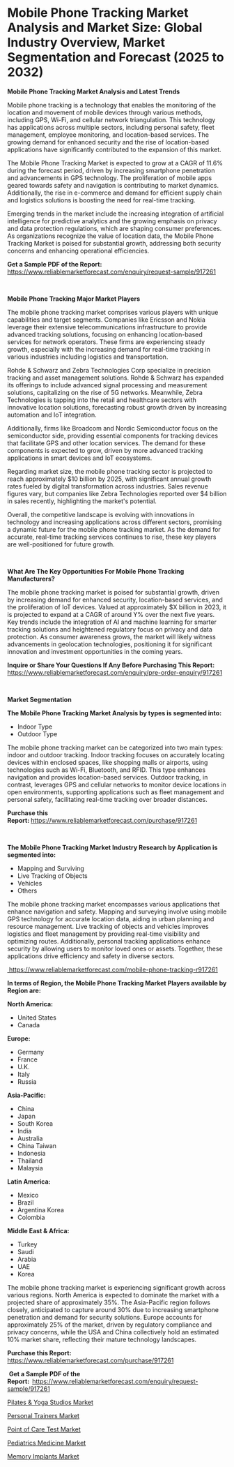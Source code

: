 <p><h1>Mobile Phone Tracking Market Analysis and Market Size: Global Industry Overview, Market Segmentation and Forecast (2025 to 2032)</h1></p><p><strong>Mobile Phone Tracking Market Analysis and Latest Trends</strong></p>
<p><p>Mobile phone tracking is a technology that enables the monitoring of the location and movement of mobile devices through various methods, including GPS, Wi-Fi, and cellular network triangulation. This technology has applications across multiple sectors, including personal safety, fleet management, employee monitoring, and location-based services. The growing demand for enhanced security and the rise of location-based applications have significantly contributed to the expansion of this market.</p><p>The Mobile Phone Tracking Market is expected to grow at a CAGR of 11.6% during the forecast period, driven by increasing smartphone penetration and advancements in GPS technology. The proliferation of mobile apps geared towards safety and navigation is contributing to market dynamics. Additionally, the rise in e-commerce and demand for efficient supply chain and logistics solutions is boosting the need for real-time tracking. </p><p>Emerging trends in the market include the increasing integration of artificial intelligence for predictive analytics and the growing emphasis on privacy and data protection regulations, which are shaping consumer preferences. As organizations recognize the value of location data, the Mobile Phone Tracking Market is poised for substantial growth, addressing both security concerns and enhancing operational efficiencies.</p></p>
<p><strong>Get a Sample PDF of the Report:&nbsp;</strong> <a href="https://www.reliablemarketforecast.com/enquiry/request-sample/917261?utm_campaign=2011&utm_medium=2&utm_source=Github&utm_content=ia&utm_term=06032025&utm_id=mobile-phone-tracking">https://www.reliablemarketforecast.com/enquiry/request-sample/917261</a></p>
<p>&nbsp;</p>
<p><strong>Mobile Phone Tracking Major Market Players</strong></p>
<p><p>The mobile phone tracking market comprises various players with unique capabilities and target segments. Companies like Ericsson and Nokia leverage their extensive telecommunications infrastructure to provide advanced tracking solutions, focusing on enhancing location-based services for network operators. These firms are experiencing steady growth, especially with the increasing demand for real-time tracking in various industries including logistics and transportation.</p><p>Rohde & Schwarz and Zebra Technologies Corp specialize in precision tracking and asset management solutions. Rohde & Schwarz has expanded its offerings to include advanced signal processing and measurement solutions, capitalizing on the rise of 5G networks. Meanwhile, Zebra Technologies is tapping into the retail and healthcare sectors with innovative location solutions, forecasting robust growth driven by increasing automation and IoT integration.</p><p>Additionally, firms like Broadcom and Nordic Semiconductor focus on the semiconductor side, providing essential components for tracking devices that facilitate GPS and other location services. The demand for these components is expected to grow, driven by more advanced tracking applications in smart devices and IoT ecosystems.</p><p>Regarding market size, the mobile phone tracking sector is projected to reach approximately $10 billion by 2025, with significant annual growth rates fueled by digital transformation across industries. Sales revenue figures vary, but companies like Zebra Technologies reported over $4 billion in sales recently, highlighting the market's potential.</p><p>Overall, the competitive landscape is evolving with innovations in technology and increasing applications across different sectors, promising a dynamic future for the mobile phone tracking market. As the demand for accurate, real-time tracking services continues to rise, these key players are well-positioned for future growth.</p></p>
<p>&nbsp;</p>
<p><strong>What Are The Key Opportunities For Mobile Phone Tracking Manufacturers?</strong></p>
<p><p>The mobile phone tracking market is poised for substantial growth, driven by increasing demand for enhanced security, location-based services, and the proliferation of IoT devices. Valued at approximately $X billion in 2023, it is projected to expand at a CAGR of around Y% over the next five years. Key trends include the integration of AI and machine learning for smarter tracking solutions and heightened regulatory focus on privacy and data protection. As consumer awareness grows, the market will likely witness advancements in geolocation technologies, positioning it for significant innovation and investment opportunities in the coming years.</p></p>
<p><strong>Inquire or Share Your Questions If Any Before Purchasing This Report:</strong> <a href="https://www.reliablemarketforecast.com/enquiry/pre-order-enquiry/917261?utm_campaign=2011&utm_medium=2&utm_source=Github&utm_content=ia&utm_term=06032025&utm_id=mobile-phone-tracking">https://www.reliablemarketforecast.com/enquiry/pre-order-enquiry/917261</a></p>
<p>&nbsp;</p>
<p><strong>Market Segmentation</strong></p>
<p><strong>The Mobile Phone Tracking Market Analysis by types is segmented into:</strong></p>
<p><ul><li>Indoor Type</li><li>Outdoor Type</li></ul></p>
<p><p>The mobile phone tracking market can be categorized into two main types: indoor and outdoor tracking. Indoor tracking focuses on accurately locating devices within enclosed spaces, like shopping malls or airports, using technologies such as Wi-Fi, Bluetooth, and RFID. This type enhances navigation and provides location-based services. Outdoor tracking, in contrast, leverages GPS and cellular networks to monitor device locations in open environments, supporting applications such as fleet management and personal safety, facilitating real-time tracking over broader distances.</p></p>
<p><strong>Purchase this Report:&nbsp;</strong><a href="https://www.reliablemarketforecast.com/purchase/917261?utm_campaign=2011&utm_medium=2&utm_source=Github&utm_content=ia&utm_term=06032025&utm_id=mobile-phone-tracking">https://www.reliablemarketforecast.com/purchase/917261</a></p>
<p>&nbsp;</p>
<p><strong>The Mobile Phone Tracking Market Industry Research by Application is segmented into:</strong></p>
<p><ul><li>Mapping and Surviving</li><li>Live Tracking of Objects</li><li>Vehicles</li><li>Others</li></ul></p>
<p><p>The mobile phone tracking market encompasses various applications that enhance navigation and safety. Mapping and surveying involve using mobile GPS technology for accurate location data, aiding in urban planning and resource management. Live tracking of objects and vehicles improves logistics and fleet management by providing real-time visibility and optimizing routes. Additionally, personal tracking applications enhance security by allowing users to monitor loved ones or assets. Together, these applications drive efficiency and safety in diverse sectors.</p></p>
<p><a href="https://www.reliablemarketforecast.com/mobile-phone-tracking-r917261?utm_campaign=2011&utm_medium=2&utm_source=Github&utm_content=ia&utm_term=06032025&utm_id=mobile-phone-tracking">&nbsp;https://www.reliablemarketforecast.com/mobile-phone-tracking-r917261</a></p>
<p><strong>In terms of Region, the Mobile Phone Tracking Market Players available by Region are:</strong></p>
<p>
    <p> <strong> North America: </strong>
        <ul>
            <li>United States</li>
            <li>Canada</li>
        </ul>
        </p> 
    <p> <strong> Europe: </strong>
        <ul>
            <li>Germany</li>
            <li>France</li>
            <li>U.K.</li>
            <li>Italy</li>
            <li>Russia</li>
        </ul>
        </p> 
    <p> <strong> Asia-Pacific: </strong>
        <ul>
            <li>China</li>
            <li>Japan</li>
            <li>South Korea</li>
            <li>India</li>
            <li>Australia</li>
            <li>China Taiwan</li>
            <li>Indonesia</li>
            <li>Thailand</li>
            <li>Malaysia</li>
        </ul>
        </p> 
    <p> <strong> Latin America: </strong>
        <ul>
            <li>Mexico</li>
            <li>Brazil</li>
            <li>Argentina Korea</li>
            <li>Colombia</li>
        </ul>
        </p> 
    <p> <strong> Middle East & Africa: </strong>
        <ul>
            <li>Turkey</li>
            <li>Saudi</li>
            <li>Arabia</li>
            <li>UAE</li>
            <li>Korea</li>
        </ul>
    </p>
    </p>
<p><p>The mobile phone tracking market is experiencing significant growth across various regions. North America is expected to dominate the market with a projected share of approximately 35%. The Asia-Pacific region follows closely, anticipated to capture around 30% due to increasing smartphone penetration and demand for security solutions. Europe accounts for approximately 25% of the market, driven by regulatory compliance and privacy concerns, while the USA and China collectively hold an estimated 10% market share, reflecting their mature technology landscapes.</p></p>
<p><strong>Purchase this Report: </strong><a href="https://www.reliablemarketforecast.com/purchase/917261?utm_campaign=2011&utm_medium=2&utm_source=Github&utm_content=ia&utm_term=06032025&utm_id=mobile-phone-tracking">https://www.reliablemarketforecast.com/purchase/917261</a></p>
<p>&nbsp;<strong>Get a Sample PDF of the Report:&nbsp;&nbsp;</strong><a href="https://www.reliablemarketforecast.com/enquiry/request-sample/917261?utm_campaign=2011&utm_medium=2&utm_source=Github&utm_content=ia&utm_term=06032025&utm_id=mobile-phone-tracking">https://www.reliablemarketforecast.com/enquiry/request-sample/917261</a></p>
<p><strong></strong></p>
<p><p><a href="https://github.com/lickoalyanep/Market-Research-Report-List-1/blob/main/pilates-yoga-studios-market.md?utm_campaign=2011&utm_medium=2&utm_source=Github&utm_content=ia&utm_term=06032025&utm_id=mobile-phone-tracking">Pilates & Yoga Studios Market</a></p><p><a href="https://github.com/meenafadilkh/Market-Research-Report-List-1/blob/main/personal-trainers-market.md?utm_campaign=2011&utm_medium=2&utm_source=Github&utm_content=ia&utm_term=06032025&utm_id=mobile-phone-tracking">Personal Trainers Market</a></p><p><a href="https://github.com/miehldobin1w/Market-Research-Report-List-1/blob/main/point-of-care-test-market.md?utm_campaign=2011&utm_medium=2&utm_source=Github&utm_content=ia&utm_term=06032025&utm_id=mobile-phone-tracking">Point of Care Test Market</a></p><p><a href="https://github.com/gaiusmelyna/Market-Research-Report-List-1/blob/main/pediatrics-medicine-market.md?utm_campaign=2011&utm_medium=2&utm_source=Github&utm_content=ia&utm_term=06032025&utm_id=mobile-phone-tracking">Pediatrics Medicine Market</a></p><p><a href="https://github.com/pupunhez/Market-Research-Report-List-1/blob/main/memory-implants-market.md?utm_campaign=2011&utm_medium=2&utm_source=Github&utm_content=ia&utm_term=06032025&utm_id=mobile-phone-tracking">Memory Implants Market</a></p></p>